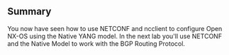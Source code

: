 ## Summary 

You now have seen how to use NETCONF and ncclient to configure Open NX-OS using the Native YANG model.  In the next lab you'll use NETCONF and the Native Model to work with the BGP Routing Protocol.  

